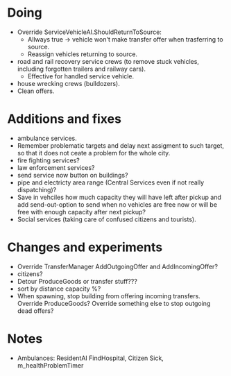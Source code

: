 # Doing

- Override ServiceVehicleAI.ShouldReturnToSource:
  - Allways true -> vehicle won't make transfer offer when trasferring to source.
  - Reassign vehicles returning to source.
- road and rail recovery service crews (to remove stuck vehicles, including forgotten trailers and railway cars).
  - Effective for handled service vehicle.
- house wrecking crews (bulldozers).
- Clean offers.

# Additions and fixes

- ambulance services.
- Remember problematic targets and delay next assigment to such target, so that it does not ceate a problem for the whole city.
- fire fighting services?
- law enforcement services?
- send service now button on buildings?
- pipe and electricty area range (Central Services even if not really dispatching)?
- Save in vehciles how much capacity they will have left after pickup and add send-out-option to send when no vehicles are free now or will be free with enough capacity after next pickup?
- Social services (taking care of confused citizens and tourists).

# Changes and experiments

- Override TransferManager AddOutgoingOffer and AddIncomingOffer?
- citizens?
- Detour ProduceGoods or transfer stuff???
- sort by distance capacity %?
- When spawning, stop building from offering incoming transfers. Override ProduceGoods? Override something else to stop outgoing dead offers?

# Notes

- Ambulances: ResidentAI FindHospital, Citizen Sick, m_healthProblemTimer